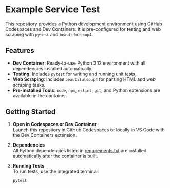 # Example Service Test

This repository provides a Python development environment using GitHub Codespaces and Dev Containers. It is pre-configured for testing and web scraping with `pytest` and `beautifulsoup4`.

## Features

- **Dev Container**: Ready-to-use Python 3.12 environment with all dependencies installed automatically.
- **Testing**: Includes `pytest` for writing and running unit tests.
- **Web Scraping**: Includes `beautifulsoup4` for parsing HTML and web scraping tasks.
- **Pre-installed Tools**: `node`, `npm`, `eslint`, `git`, and Python extensions are available in the container.

## Getting Started

1. **Open in Codespaces or Dev Container**  
   Launch this repository in GitHub Codespaces or locally in VS Code with the Dev Containers extension.

2. **Dependencies**  
   All Python dependencies listed in [requirements.txt](requirements.txt) are installed automatically after the container is built.

3. **Running Tests**  
   To run tests, use the integrated terminal:
   ```sh
   pytest